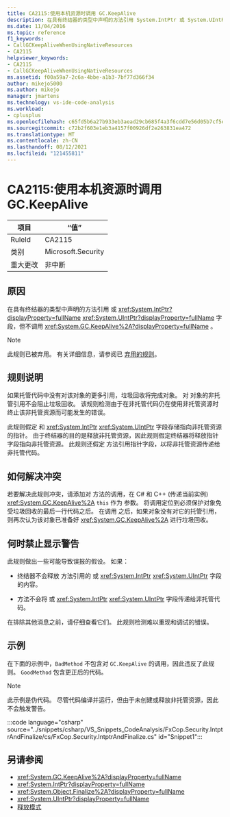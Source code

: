```yaml
---
title: CA2115:使用本机资源时调用 GC.KeepAlive
description: 在具有终结器的类型中声明的方法引用 System.IntPtr 或 System.UIntPtr 字段，但不调用 System.GC.KeepAlive。
ms.date: 11/04/2016
ms.topic: reference
f1_keywords:
- CallGCKeepAliveWhenUsingNativeResources
- CA2115
helpviewer_keywords:
- CA2115
- CallGCKeepAliveWhenUsingNativeResources
ms.assetid: f00a59a7-2c6a-4bbe-a1b3-7bf77d366f34
author: mikejo5000
ms.author: mikejo
manager: jmartens
ms.technology: vs-ide-code-analysis
ms.workload:
- cplusplus
ms.openlocfilehash: c65fd5b6a27b933eb3aead29cb685f4a3f6cdd7e56d05b7cf5ee14e407fafd9b
ms.sourcegitcommit: c72b2f603e1eb3a4157f00926df2e263831ea472
ms.translationtype: MT
ms.contentlocale: zh-CN
ms.lasthandoff: 08/12/2021
ms.locfileid: "121455811"
---
```

# <a name="ca2115-call-gckeepalive-when-using-native-resources"></a>CA2115:使用本机资源时调用 GC.KeepAlive

|项目|“值”|
|-|-|
|RuleId|CA2115|
|类别|Microsoft.Security|
|重大更改|非中断|

## <a name="cause"></a>原因
在具有终结器的类型中声明的方法引用 或 <xref:System.IntPtr?displayProperty=fullName> <xref:System.UIntPtr?displayProperty=fullName> 字段，但不调用 <xref:System.GC.KeepAlive%2A?displayProperty=fullName> 。

> [!NOTE]
> 此规则已被弃用。 有关详细信息，请参阅已 [弃用的规则](fxcop-unported-deprecated-rules.md)。

## <a name="rule-description"></a>规则说明

如果托管代码中没有对该对象的更多引用，垃圾回收将完成对象。 对 对象的非托管引用不会阻止垃圾回收。 该规则检测由于在非托管代码仍在使用非托管资源时终止该非托管资源而可能发生的错误。

此规则假定 和 <xref:System.IntPtr> <xref:System.UIntPtr> 字段存储指向非托管资源的指针。 由于终结器的目的是释放非托管资源，因此规则假定终结器将释放指针字段指向非托管资源。 此规则还假定 方法引用指针字段，以将非托管资源传递给非托管代码。

## <a name="how-to-fix-violations"></a>如何解决冲突

若要解决此规则冲突，请添加对 方法的调用，在 C# 和 C++ (传递当前实例) <xref:System.GC.KeepAlive%2A> `this` 作为 参数。 将调用定位到必须保护对象免受垃圾回收的最后一行代码之后。 在调用 之后，如果对象没有对它的托管引用，则再次认为该对象已准备好 <xref:System.GC.KeepAlive%2A> 进行垃圾回收。

## <a name="when-to-suppress-warnings"></a>何时禁止显示警告

此规则做出一些可能导致误报的假设。 如果：

- 终结器不会释放 方法引用的 或 <xref:System.IntPtr> <xref:System.UIntPtr> 字段的内容。

- 方法不会将 或 <xref:System.IntPtr> <xref:System.UIntPtr> 字段传递给非托管代码。

在排除其他消息之前，请仔细查看它们。 此规则检测难以重现和调试的错误。

## <a name="example"></a>示例

在下面的示例中，`BadMethod` 不包含对 `GC.KeepAlive` 的调用，因此违反了此规则。 `GoodMethod` 包含更正后的代码。

> [!NOTE]
> 此示例是伪代码。 尽管代码编译并运行，但由于未创建或释放非托管资源，因此不会触发警告。

:::code language="csharp" source="../snippets/csharp/VS_Snippets_CodeAnalysis/FxCop.Security.IntptrAndFinalize/cs/FxCop.Security.IntptrAndFinalize.cs" id="Snippet1":::

## <a name="see-also"></a>另请参阅

- <xref:System.GC.KeepAlive%2A?displayProperty=fullName>
- <xref:System.IntPtr?displayProperty=fullName>
- <xref:System.Object.Finalize%2A?displayProperty=fullName>
- <xref:System.UIntPtr?displayProperty=fullName>
- [释放模式](/dotnet/standard/design-guidelines/dispose-pattern)

